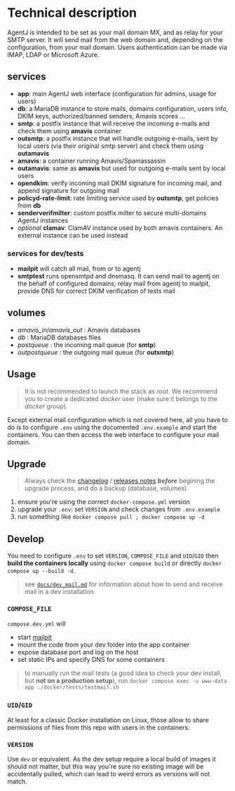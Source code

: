 # Technical description

AgentJ is intended to be set as your mail domain MX, and as relay for your SMTP server. It will send mail from the web domain and, depending on the configuration, from your mail domain.
Users authentication can be made via IMAP, LDAP or Microsoft Azure.

## services

- **app**: main AgentJ web interface (configuration for admins, usage for users)
- **db**: a MariaDB instance to store mails, domains configuration, users info, DKIM keys, authorized/banned senders, Amavis scores …
- **smtp**: a postfix instance that will receive the incoming e-mails and check them using **amavis** container
- **outsmtp**: a postfix instance that will handle outgoing e-mails, sent by local users (via their original smtp server) and check them using **outamavis**
- **amavis**: a container running Amavis/Spamassassin
- **outamavis**: same as **amavis** but used for outgoing e-mails sent by local users
- **opendkim**: verify incoming mail DKIM signature for incoming mail, and append signature for outgoing mail
- **policyd-rate-limit**: rate limiting service used by **outsmtp**, get policies from **db**
- **senderverifmilter**: custom postfix milter to secure multi-domains AgentJ instances
- *optional* **clamav**: ClamAV instance used by both amavis containers. An external instance can be used instead

### services for dev/tests

- **mailpit** will catch all mail, from or to agentj
- **smtptest** runs opensmtpd and dnsmasq. It can send mail to agentj on the behalf of configured domains; relay mail from agentj to mailpit, provide DNS for correct DKIM verification of tests mail

## volumes

- *amavis_in*/*amavis_out* : Amavis databases
- *db* : MariaDB databases files
- *postqueue* : the incoming mail queue (for **smtp**)
- *outpostqueue* : the outgoing mail queue (for **outsmtp**)

## Usage

> It is not recommended to launch the stack as *root*. We recommend you to create a dedicated *docker* user (make sure it belongs to the *docker* group).

Except external mail configuration which is not covered here, all you have to do is to configure `.env` using the documented `.env.example` and start the containers.
You can then access the web interface to configure your mail domain.

## Upgrade

> Always check the [changelog](../CHANGELOG.md) / [releases notes](https://github.com/Probesys/agentj/releases) ***before*** begining the upgrade process, and do a backup (database, volumes).

1. ensure you're using the correct `docker-compose.yml` version
2. upgrade your `.env`: set `VERSION` and check changes from `.env.example`
3. run something like `docker compose pull ; docker compose up -d`

## Develop

You need to configure `.env` to set `VERSION`, `COMPOSE_FILE` and `UID`/`GID` then **build the containers locally** using `docker compose build` or directly `docker compose up --build -d`.

> see [`docs/dev_mail.md`](./dev_mail.md) for information about how to send and receive mail in a dev installation

### `COMPOSE_FILE`

`compose.dev.yml` will 
- start [mailpit](https://mailpit.axllent.org)
- mount the code from your dev folder into the app container
- expose database port and log on the host
- set static IPs and specify DNS for some containers

> to manually run the mail tests (a good idea to check your dev install, but **not on a production setup**), run `docker compose exec -u www-data app ./docker/tests/testmail.sh`

### `UID`/`GID`

At least for a classic Docker installation on Linux, those allow to share permissions of files from this repo with users in the containers.

### `VERSION`

Use `dev` or equivalent. As the dev setup require a local build of images it should not matter, but this way you're sure no existing image will be accidentally pulled, which can lead to weird errors as versions will not match.
